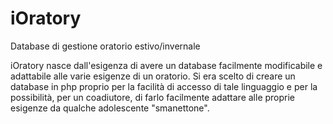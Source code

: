 # iOratory
Database di gestione oratorio estivo/invernale

iOratory nasce dall'esigenza di avere un database facilmente modificabile e adattabile alle varie esigenze di un oratorio.
Si era scelto di creare un database in php proprio per la facilità di accesso di tale linguaggio e per la possibilità, per un coadiutore,
di farlo facilmente adattare alle proprie esigenze da qualche adolescente "smanettone".
